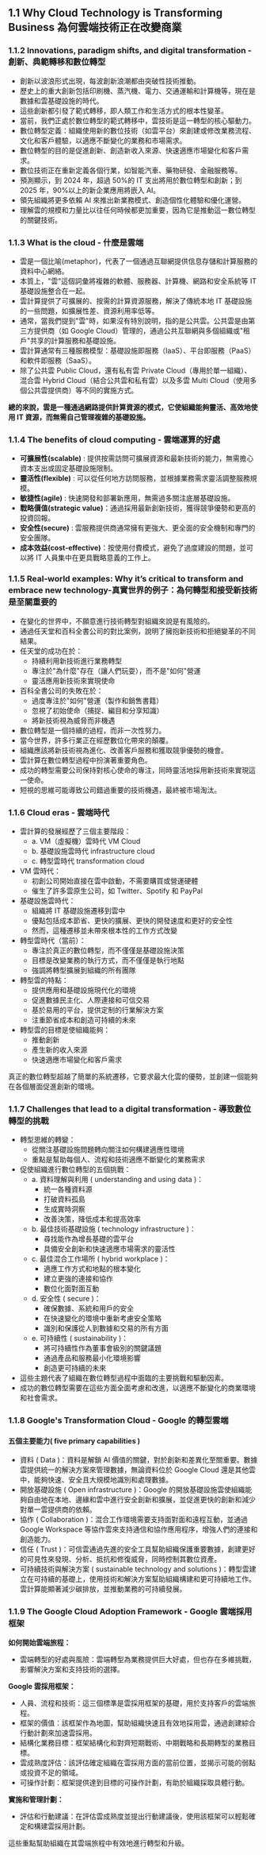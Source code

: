 ## 1.1 Why Cloud Technology is Transforming Business 為何雲端技術正在改變商業

### 1.1.2 Innovations, paradigm shifts, and digital transformation - 創新、典範轉移和數位轉型

-   創新以波浪形式出現，每波創新浪潮都由突破性技術推動。
-   歷史上的重大創新包括印刷機、蒸汽機、電力、交通運輸和計算機等，現在是數據和雲基礎設施的時代。
-   這些創新都引發了範式轉移，即人類工作和生活方式的根本性變革。
-   當前，我們正處於數位轉型的範式轉移中，雲技術是這一轉型的核心驅動力。
-   數位轉型定義：組織使用新的數位技術（如雲平台）來創建或修改業務流程、文化和客戶體驗，以適應不斷變化的業務和市場需求。
-   數位轉型的目的是促進創新、創造新收入來源、快速適應市場變化和客戶需求。
-   數位技術正在重新定義各個行業，如智能汽車、藥物研發、金融服務等。
-   預測顯示，到 2024 年，超過 50%的 IT 支出將用於數位轉型和創新；到 2025 年，90%以上的新企業應用將嵌入 AI。
-   領先組織將更多依賴 AI 來推出新業務模式、創造個性化體驗和優化運營。
-   理解雲的規模和力量比以往任何時候都更加重要，因為它是推動這一數位轉型的關鍵技術。

### 1.1.3 What is the cloud - 什麼是雲端

-   雲是一個比喻(metaphor)，代表了一個通過互聯網提供信息存儲和計算服務的資料中心網絡。
-   本質上，"雲"這個詞彙將複雜的軟體、服務器、計算機、網路和安全系統等 IT 基礎設施整合在一起。
-   雲計算提供了可擴展的、按需的計算資源服務，解決了傳統本地 IT 基礎設施的一些問題，如擴展性差、資源利用率低等。
-   通常，當我們提到"雲"時，如果沒有特別說明，指的是公共雲。公共雲是由第三方提供商（如 Google Cloud）管理的，通過公共互聯網與多個組織或"租戶"共享的計算服務和基礎設施。
-   雲計算通常有三種服務模型：基礎設施即服務（IaaS）、平台即服務（PaaS）和軟件即服務（SaaS）。
-   除了公共雲 Public Cloud，還有私有雲 Private Cloud（專用於單一組織）、混合雲 Hybrid Cloud（結合公共雲和私有雲）以及多雲 Multi Cloud（使用多個公共雲提供商）等不同的實施方式。

**總的來說，雲是一種通過網路提供計算資源的模式，它使組織能夠靈活、高效地使用 IT 資源，而無需自己管理複雜的基礎設施。**

### 1.1.4 The benefits of cloud computing - 雲端運算的好處

-   **可擴展性(scalable)** : 提供按需訪問可擴展資源和最新技術的能力，無需擔心資本支出或固定基礎設施限制。
-   **靈活性(flexible)** : 可以從任何地方訪問服務，並根據業務需求靈活調整服務規模。
-   **敏捷性(agile)** : 快速開發和部署新應用，無需過多關注底層基礎設施。
-   **戰略價值(strategic value)**：通過採用最新創新技術，獲得競爭優勢和更高的投資回報。
-   **安全性(secure)** : 雲服務提供商通常擁有更強大、更全面的安全機制和專門的安全團隊。
-   **成本效益(cost-effective)**：按使用付費模式，避免了過度建設的問題，並可以將 IT 人員集中在更具戰略意義的工作上。

### 1.1.5 Real-world examples: Why it’s critical to transform and embrace new technology-真實世界的例子：為何轉型和接受新技術是至關重要的

-   在變化的世界中，不願意進行技術轉型對組織來說是有風險的。
-   通過任天堂和百科全書公司的對比案例，說明了擁抱新技術和拒絕變革的不同結果。
-   任天堂的成功在於：
    -   持續利用新技術進行業務轉型
    -   專注於"為什麼"存在（讓人們玩耍），而不是"如何"營運
    -   靈活應用新技術來實現使命
-   百科全書公司的失敗在於：
    -   過度專注於"如何"營運（製作和銷售書籍）
    -   忽視了初始使命（捕捉、編目和分享知識）
    -   將新技術視為威脅而非機遇
-   數位轉型是一個持續的過程，而非一次性努力。
-   當今世界，許多行業正在經歷數位化帶來的顛覆。
-   組織應該將新技術視為進化、改善客戶服務和獲取競爭優勢的機會。
-   雲計算在數位轉型過程中扮演著重要角色。
-   成功的轉型需要公司保持對核心使命的專注，同時靈活地採用新技術來實現這一使命。
-   短視的思維可能導致公司錯過重要的技術機遇，最終被市場淘汰。

### 1.1.6 Cloud eras - 雲端時代

-   雲計算的發展經歷了三個主要階段：
    -   a. VM（虛擬機）雲時代 VM Cloud
    -   b. 基礎設施雲時代 infrastructure cloud
    -   c. 轉型雲時代 transformation cloud
-   VM 雲時代：
    -   初創公司開始直接在雲中啟動，不需要購買或營運硬體
    -   催生了許多雲原生公司，如 Twitter、Spotify 和 PayPal
-   基礎設施雲時代：
    -   組織將 IT 基礎設施遷移到雲中
    -   優點包括成本節省、更快的擴展、更快的開發速度和更好的安全性
    -   然而，這種遷移並未帶來根本性的工作方式改變
-   轉型雲時代（當前）：
    -   專注於真正的數位轉型，而不僅僅是基礎設施決策
    -   目標是改變業務的執行方式，而不僅僅是執行地點
    -   強調將轉型擴展到組織的所有團隊
-   轉型雲的特點：
    -   提供應用和基礎設施現代化的環境
    -   促進數據民主化、人際連接和可信交易
    -   基於易用的平台，提供定制的行業解決方案
    -   注重節省成本和創造可持續的未來
-   轉型雲的目標是使組織能夠：
    -   推動創新
    -   產生新的收入來源
    -   快速適應市場變化和客戶需求

真正的數位轉型超越了簡單的系統遷移，它要求最大化雲的優勢，並創建一個能夠在各個層面促進創新的環境。

### 1.1.7 Challenges that lead to a digital transformation - 導致數位轉型的挑戰

-   轉型思維的轉變：
    -   從關注基礎設施問題轉向關注如何構建適應性環境
    -   重點是幫助每個人、流程和技術適應不斷變化的業務需求
-   促使組織進行數位轉型的五個挑戰：
    -   a. 資料理解與利用 ( understanding and using data )：
        -   統一各種資料源
        -   打破資料孤島
        -   生成實時洞察
        -   改善決策，降低成本和提高效率
    -   b. 最佳技術基礎設施 ( technology infrastructure )：
        -   尋找能作為增長基礎的雲平台
        -   具備安全創新和快速適應市場需求的靈活性
    -   c. 最佳混合工作場所 ( hybrid workplace )：
        -   適應工作方式和地點的根本變化
        -   建立更強的連接和協作
        -   數位化面對面互動
    -   d. 安全性 ( secure )：
        -   確保數據、系統和用戶的安全
        -   在快速變化的環境中重新考慮安全策略
        -   識別和保護從人到數據和交易的所有方面
    -   e. 可持續性 ( sustainability )：
        -   將可持續性作為董事會級別的關鍵議題
        -   通過產品和服務最小化環境影響
        -   創造更可持續的未來
-   這些主題代表了組織在數位轉型過程中面臨的主要挑戰和驅動因素。
-   成功的數位轉型需要在這些方面全面考慮和改進，以適應不斷變化的商業環境和社會需求。

### 1.1.8 Google's Transformation Cloud - Google 的轉型雲端

#### **五個主要能力( five primary capabilities )**

-   資料 ( Data )：資料是解鎖 AI 價值的關鍵，對於創新和差異化至關重要。數據雲提供統一的解決方案來管理數據，無論資料位於 Google Cloud 還是其他雲中，能夠快速、安全且大規模地識別和處理數據。
-   開放基礎設施 ( Open infrastructure )：Google 的開放基礎設施雲使組織能夠自由地在本地、邊緣和雲中進行安全創新和擴展，並促進更快的創新和減少對單一雲提供商的依賴。
-   協作 ( Collaboration )：混合工作環境需要支持面對面和遠程互動，並通過 Google Workspace 等協作雲來支持通信和協作應用程序，增強人們的連接和創造能力。
-   信任 ( Trust )：可信雲通過先進的安全工具幫助組織保護重要數據，創建更好的可見性來發現、分析、抵抗和修復威脅，同時控制其數位資產。
-   可持續技術與解決方案 ( sustainable technology and solutions )：轉型雲建立在可持續的基礎上，使用技術和解決方案幫助組織構建和更可持續地工作。雲計算能顯著減少碳排放，並推動業務的可持續發展。

### 1.1.9 The Google Cloud Adoption Framework - Google 雲端採用框架

**如何開始雲端旅程：**

-   雲端轉型的好處與風險：雲端轉型為業務提供巨大好處，但也存在多維挑戰，影響解決方案和支持技術的選擇。

**Google 雲採用框架：**

-   人員、流程和技術：這三個標準是雲採用框架的基礎，用於支持客戶的雲端旅程。
-   框架的價值：該框架作為地圖，幫助組織快速且有效地採用雲，通過創建綜合行動計劃來加速雲採用。
-   結構化業務目標：框架結構化和對齊短期戰術、中期戰略和長期轉型的業務目標。
-   雲成熟度評估：該評估確定組織在雲採用方面的當前位置，並揭示可能的弱點或投資不足的領域。
-   可操作計劃：框架提供達到目標的可操作計劃，有助於組織採取具體行動。

**實施和管理計劃：**

-   評估和行動建議：在評估雲成熟度並提出行動建議後，使用該框架可以輕鬆確定和構建雲採用計劃。

這些重點幫助組織在其雲端旅程中有效地進行轉型和升級。
